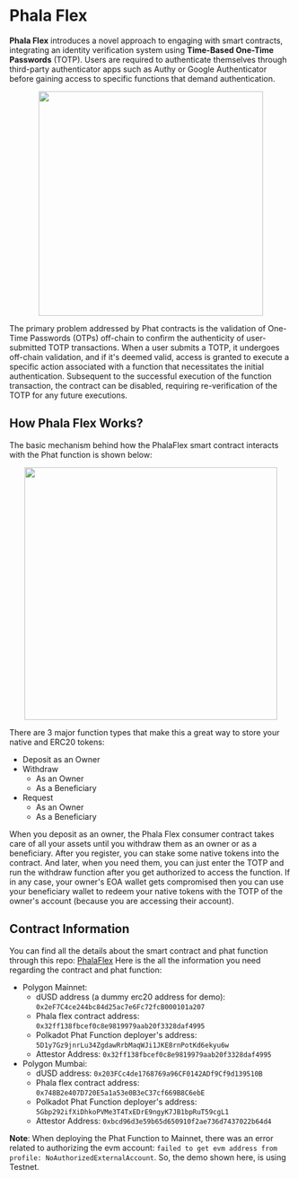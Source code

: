 # Phala Flex

**Phala Flex** introduces a novel approach to engaging with smart contracts, integrating an identity verification system using **Time-Based One-Time Passwords** (TOTP). Users are required to authenticate themselves through third-party authenticator apps such as Authy or Google Authenticator before gaining access to specific functions that demand authentication. 

<p align="center">
<img src="https://github.com/miralsuthar/phala-flex/assets/76066586/3fd6adda-38be-4b91-9737-c5391194fb7f" height=400 />
</p>

The primary problem addressed by Phat contracts is the validation of One-Time Passwords (OTPs) off-chain to confirm the authenticity of user-submitted TOTP transactions. When a user submits a TOTP, it undergoes off-chain validation, and if it's deemed valid, access is granted to execute a specific action associated with a function that necessitates the initial authentication. Subsequent to the successful execution of the function transaction, the contract can be disabled, requiring re-verification of the TOTP for any future executions.

## How Phala Flex Works?

The basic mechanism behind how the PhalaFlex smart contract interacts with the Phat function is shown below:

<p align="center">
<img src="https://github.com/miralsuthar/phala-flex/assets/76066586/382333a2-b092-4d9c-ab8d-7759cb0c1dec" height=450 />
</p>

There are 3 major function types that make this a great way to store your native and ERC20 tokens:
- Deposit as an Owner
- Withdraw
  - As an Owner
  - As a Beneficiary
- Request
  - As an Owner
  - As a Beneficiary

When you deposit as an owner, the Phala Flex consumer contract takes care of all your assets until you withdraw them as an owner or as a beneficiary. 
After you register, you can stake some native tokens into the contract. And later, when you need them, you can just enter the TOTP and run the withdraw function after you get authorized to access the function.
If in any case, your owner's EOA wallet gets compromised then you can use your beneficiary wallet to redeem your native tokens with the TOTP of the owner's account (because you are accessing their account).

## Contract Information

You can find all the details about the smart contract and phat function through this repo: [PhalaFlex](https://github.com/keshavsharma25/PhalaFlex)
Here is the all the information you need regarding the contract and phat function:
- Polygon Mainnet:
  - dUSD address (a dummy erc20 address for demo): `0x2eF7C4ce244bc84d25ac7e6Fc72fcB000101a207`
  - Phala flex contract address: `0x32ff138fbcef0c8e9819979aab20f3328daf4995`
  - Polkadot Phat Function deployer's address: `5D1y7Gz9jnrLu34ZgdawRrbMaqWJi1JKE8rnPotKd6ekyu6w`
  - Attestor Address: `0x32ff138fbcef0c8e9819979aab20f3328daf4995`
- Polygon Mumbai:
  - dUSD address: `0x203FCc4de1768769a96CF0142ADf9Cf9d139510B`
  - Phala flex contract address: `0x748B2e407D720E5a1a53e0B3eC37cf669B8C6ebE`
  - Polkadot Phat Function deployer's address: `5Gbp292ifXiDhkoPVMe3T4TxEDrE9ngyK7JB1bpRuT59cgL1`
  - Attestor Address: `0xbcd96d3e59b65d650910f2ae736d7437022b64d4`

**Note**: When deploying the Phat Function to Mainnet, there was an error related to authorizing the evm account: `failed to get evm address from profile: NoAuthorizedExternalAccount`. So, the demo shown here, is using Testnet.


